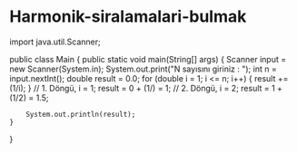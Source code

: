 # Harmonik-siralamalari-bulmak
import java.util.Scanner;

public class Main {
    public static void main(String[] args) {
       Scanner input = new Scanner(System.in);
       System.out.print("N sayısını giriniz : ");
       int n = input.nextInt();
       double result = 0.0;
       for (double i = 1; i <= n; i++) {
           result += (1/i);
       }
       // 1. Döngü, i = 1; result = 0 + (1/) = 1;
        // 2. Döngü, i = 2; result = 1 + (1/2) = 1.5;

        System.out.println(result);
    }
}
